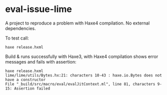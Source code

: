 eval-issue-lime
===============

A project to reproduce a problem with Haxe4 compilation. No external dependencies.

To test call:

    haxe release.hxml


Build & runs successfully with Haxe3, with Haxe4 compilation shows error messages and fails with assertion:

	haxe release.hxml
	lime/lime/utils/Bytes.hx:21: characters 10-43 : haxe.io.Bytes does not have a constructor
	File "_build/src/macro/eval/evalJitContext.ml", line 81, characters 9-15: Assertion failed
